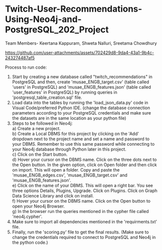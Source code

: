 # Twitch-User-Recommendations-Using-Neo4j-and-PostgreSQL_202_Project

Team Members-
Keertana Kappuram,
Shweta Nalluri,
Sreetama Chowdhury


https://github.com/user-attachments/assets/702429d8-9da4-43a1-9b4c-243274487af5

Process to run code:

1. Start by creating a new database called "twitch_recommendations" in PostgreSQL and then, create 'musae_ENGB_target.csv' (table called 'users' in PostgreSQL) and 'musae_ENGB_features.json' (table called 'user_features' in PostgreSQL) by running queries in 'postgresql_table_creation.sql' file.
2. Load data into the tables by running the 'load_json_data.py' code in Visual Code/preferred Python IDE. (change the database connection parameters according to your PostgreSQL credentials and make sure the datasets are in the same location as your python file)
3. Steps to be followed in Neo4j:  
   a) Create a new project.    
   b) Create a Local DBMS for this project by clicking on the 'Add' dropdown next to the project name and set a name and password to your DBMS. Remember to use this same password while connecting to your Neo4j database through Python later in this project.  
   c) Click on the Start button.    
   d) Hover your cursor on the DBMS name. Click on the three dots next to the Open button. In the given option, click on Open folder and then click on import. This will open a folder. Copy and paste the 'musae_ENGB_edges.csv', 'musae_ENGB_target.csv' and 'musae_ENGB_features.json'.     
   e) Click on the name of your DBMS. This will open a right bar. You see three options Details, Plugins, Upgrade. Click on Plugins. Click on Graph Data Science Library and click on install.  
   f) Hover your cursor on the DBMS name. Click on the Open button to open your Neo4j Browser.  
   g) In the browser run the queries mentioned in the cypher file called 'neo4j.cypher'.
4. Make sure to import all dependencies mentioned in the 'requirments.txt' file.
5. Finally, run the 'scoring.py' file to get the final results. (Make sure to change the credentials required to connect to PostgreSQL and Neo4j in the python code.)

